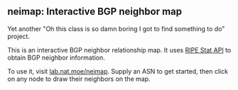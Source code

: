 neimap: Interactive BGP neighbor map
---

Yet another "Oh this class is so damn boring I got to find something to do" project.

This is an interactive BGP neighbor relationship map. It uses [RIPE Stat API](https://stat.ripe.net/docs/data_api) to obtain BGP neighbor information. 

To use it, visit [lab.nat.moe/neimap](http://lab.nat.moe/neimap/index.html). Supply an ASN to get started, then click on any node to draw their neighbors on the map.

